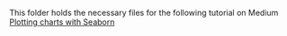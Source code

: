 This folder holds the necessary files for the following tutorial on Medium
<br />
[Plotting charts with Seaborn]()
